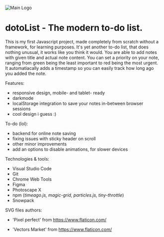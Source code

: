 ![Main Logo](https://i.imgur.com/lDNv8FH.png)
# dotoList - The modern to-do list.

This is my first Javascript project, made completely from scratch without a framework, for learning purposes. It's yet another to-do list, that does nothing unusual, it works like you think it would. You are able to add notes with given title and actual note content. You can set a priority on your note, ranging from green being the least important to red being the most urgent. It automatiacally adds a timestamp so you can easily track how long ago you added the note.

Features:
- responsive design, mobile- and tablet- ready
- darkmode
- localStorage integration to save your notes in-between browser sessions
- cool design i guess :)

To-do (lol):
- backend for online note saving
- fixing issues with sticky header on scroll
- other minor improvements
- add an options to disable animations, for slower devices

Technologies & tools:
- Visual Studio Code
- Git
- Chrome Web Tools
- Figma
- Photoscape X
- npm (_timeago.js, magic-grid, particles.js, tiny-throttle_)
- Snowpack



SVG files authors:

* 'Pixel perfect' from https://www.flaticon.com/

* 'Vectors Market' from https://www.flaticon.com/
